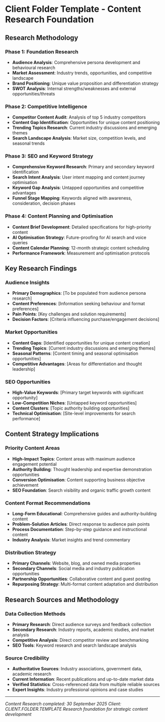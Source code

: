 # Client Folder Template - Content Research Foundation

## Research Methodology

### Phase 1: Foundation Research
- **Audience Analysis**: Comprehensive persona development and behavioural research
- **Market Assessment**: Industry trends, opportunities, and competitive landscape
- **Brand Positioning**: Unique value proposition and differentiation strategy
- **SWOT Analysis**: Internal strengths/weaknesses and external opportunities/threats

### Phase 2: Competitive Intelligence
- **Competitor Content Audit**: Analysis of top 5 industry competitors
- **Content Gap Identification**: Opportunities for unique content positioning
- **Trending Topics Research**: Current industry discussions and emerging themes
- **Search Landscape Analysis**: Market size, competition levels, and seasonal trends

### Phase 3: SEO and Keyword Strategy
- **Comprehensive Keyword Research**: Primary and secondary keyword identification
- **Search Intent Analysis**: User intent mapping and content journey optimisation
- **Keyword Gap Analysis**: Untapped opportunities and competitive advantages
- **Funnel Stage Mapping**: Keywords aligned with awareness, consideration, decision phases

### Phase 4: Content Planning and Optimisation
- **Content Brief Development**: Detailed specifications for high-priority content
- **AI Optimisation Strategy**: Future-proofing for AI search and voice queries
- **Content Calendar Planning**: 12-month strategic content scheduling
- **Performance Framework**: Measurement and optimisation protocols

## Key Research Findings

### Audience Insights
- **Primary Demographics**: [To be populated from audience persona research]
- **Content Preferences**: [Information seeking behaviour and format preferences]
- **Pain Points**: [Key challenges and solution requirements]
- **Decision Factors**: [Criteria influencing purchase/engagement decisions]

### Market Opportunities
- **Content Gaps**: [Identified opportunities for unique content creation]
- **Trending Topics**: [Current industry discussions and emerging themes]
- **Seasonal Patterns**: [Content timing and seasonal optimisation opportunities]
- **Competitive Advantages**: [Areas for differentiation and thought leadership]

### SEO Opportunities
- **High-Value Keywords**: [Primary target keywords with significant opportunity]
- **Low-Competition Niches**: [Untapped keyword opportunities]
- **Content Clusters**: [Topic authority building opportunities]
- **Technical Optimisation**: [Site-level improvements for search performance]

## Content Strategy Implications

### Priority Content Areas
- **High-Impact Topics**: Content areas with maximum audience engagement potential
- **Authority Building**: Thought leadership and expertise demonstration opportunities
- **Conversion Optimisation**: Content supporting business objective achievement
- **SEO Foundation**: Search visibility and organic traffic growth content

### Content Format Recommendations
- **Long-Form Educational**: Comprehensive guides and authority-building content
- **Problem-Solution Articles**: Direct response to audience pain points
- **Process Documentation**: Step-by-step guidance and instructional content
- **Industry Analysis**: Market insights and trend commentary

### Distribution Strategy
- **Primary Channels**: Website, blog, and owned media properties
- **Secondary Channels**: Social media and industry publication opportunities
- **Partnership Opportunities**: Collaborative content and guest posting
- **Repurposing Strategy**: Multi-format content adaptation and distribution

## Research Sources and Methodology

### Data Collection Methods
- **Primary Research**: Direct audience surveys and feedback collection
- **Secondary Research**: Industry reports, academic studies, and market analysis
- **Competitive Analysis**: Direct competitor review and benchmarking
- **SEO Tools**: Keyword research and search landscape analysis

### Source Credibility
- **Authoritative Sources**: Industry associations, government data, academic research
- **Current Information**: Recent publications and up-to-date market data
- **Verified Statistics**: Cross-referenced data from multiple reliable sources
- **Expert Insights**: Industry professional opinions and case studies

---
*Content Research completed: 30 September 2025*
*Client: CLIENT.FOLDER.TEMPLATE*
*Research foundation for strategic content development*
